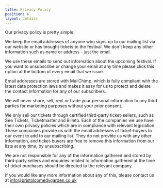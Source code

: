 ```yaml
---
title: Privacy Policy
position: 6
layout: details
---
```


Our privacy policy is pretty simple. 

We keep the email addresses of anyone who signs up to our mailing list via our website or has brought tickets to the festival. We don't keep any other information such as name or address - just the email. 

We use these emails to send out information about the upcoming festival. If you want to unsubscribe or change your email at any time please click this option at the bottom of every email that we issue.

Email addresses are stored with MailChimp, which is fully compliant with the latest data protection laws and makes it easy for us to protect and delete the contact information for any of our subscribers. 

We will never share, sell, rent or trade your personal information to any third parties for marketing purposes without your prior consent.  

We only sell our tickets through certified third-party ticket-sellers, such as See Tickets, Ticketmaster and Billeto. Each of the companies we use have their own privacy policies which are in compliance with relevant legislation. These companies provide us with the email addresses of ticket-buyers to our event to add to our mailing list. They do not provide us with any other information, and ticket-buyers are free to remove this information from our lists at any time, by unsubscribing. 

We are not responsible for any of the information gathered and stored by third-party sellers and enquiries related to information gathered at the time of ticket purchases should be directed to the relevant company. 
 
If you would like any more information about any of this, please contact us at info@bristolcomedygarden.co.uk